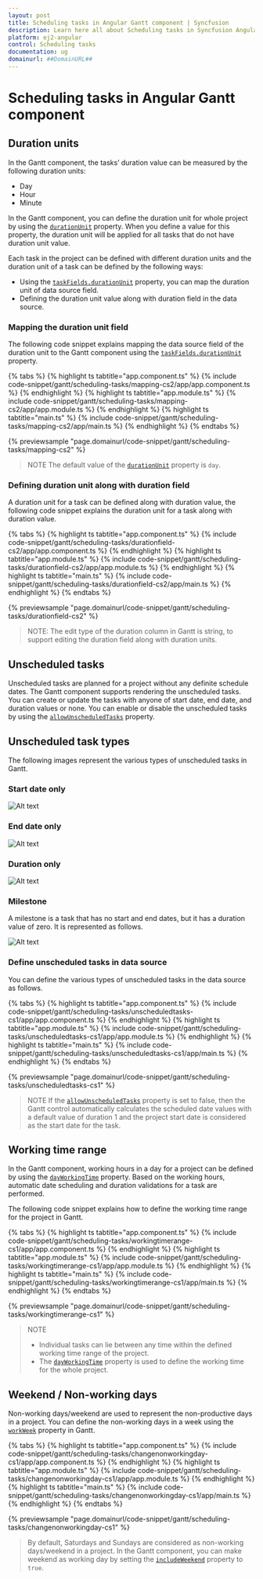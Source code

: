 ```yaml
---
layout: post
title: Scheduling tasks in Angular Gantt component | Syncfusion
description: Learn here all about Scheduling tasks in Syncfusion Angular Gantt component of Syncfusion Essential JS 2 and more.
platform: ej2-angular
control: Scheduling tasks 
documentation: ug
domainurl: ##DomainURL##
---
```


# Scheduling tasks in Angular Gantt component

## Duration units

In the Gantt component, the tasks’ duration value can be measured by the following duration units:

* Day
* Hour
* Minute

In the Gantt component, you can define the duration unit for whole project by using the [`durationUnit`](https://ej2.syncfusion.com/angular/documentation/api/gantt/#durationunit) property. When you define a value for this property, the duration unit will be applied for all tasks that do not have duration unit value.

Each task in the project can be defined with different duration units and the duration unit of a task can be defined by the following ways:
* Using the [`taskFields.durationUnit`](https://ej2.syncfusion.com/angular/documentation/api/gantt/taskFields/#durationunit) property, you can map the duration unit of data source field.
* Defining the duration unit value along with duration field in the data source.

### Mapping the duration unit field

The following code snippet explains mapping the data source field of the duration unit to the Gantt component using the [`taskFields.durationUnit`](https://ej2.syncfusion.com/angular/documentation/api/gantt/taskFields/#durationunit) property.

{% tabs %}
{% highlight ts tabtitle="app.component.ts" %}
{% include code-snippet/gantt/scheduling-tasks/mapping-cs2/app/app.component.ts %}
{% endhighlight %}
{% highlight ts tabtitle="app.module.ts" %}
{% include code-snippet/gantt/scheduling-tasks/mapping-cs2/app/app.module.ts %}
{% endhighlight %}
{% highlight ts tabtitle="main.ts" %}
{% include code-snippet/gantt/scheduling-tasks/mapping-cs2/app/main.ts %}
{% endhighlight %}
{% endtabs %}
  
{% previewsample "page.domainurl/code-snippet/gantt/scheduling-tasks/mapping-cs2" %}

> NOTE
The default value of the [`durationUnit`](https://ej2.syncfusion.com/angular/documentation/api/gantt/#durationunit) property is `day`.

### Defining duration unit along with duration field

A duration unit for a task can be defined along with duration value, the following code snippet explains the duration unit for a task along with duration value.

{% tabs %}
{% highlight ts tabtitle="app.component.ts" %}
{% include code-snippet/gantt/scheduling-tasks/durationfield-cs2/app/app.component.ts %}
{% endhighlight %}
{% highlight ts tabtitle="app.module.ts" %}
{% include code-snippet/gantt/scheduling-tasks/durationfield-cs2/app/app.module.ts %}
{% endhighlight %}
{% highlight ts tabtitle="main.ts" %}
{% include code-snippet/gantt/scheduling-tasks/durationfield-cs2/app/main.ts %}
{% endhighlight %}
{% endtabs %}
  
{% previewsample "page.domainurl/code-snippet/gantt/scheduling-tasks/durationfield-cs2" %}

>NOTE:
The edit type of the duration column in Gantt is string, to support editing the duration field along with duration units.

## Unscheduled tasks

Unscheduled tasks are planned for a project without any definite schedule dates. The Gantt component supports rendering the unscheduled tasks. You can create or update the tasks with anyone of start date, end date, and duration values or none. You can enable or disable the unscheduled tasks by using the [`allowUnscheduledTasks`](https://ej2.syncfusion.com/angular/documentation/api/gantt/#allowunscheduledtasks) property.

## Unscheduled task types

The following images represent the various types of unscheduled tasks in Gantt.

### Start date only

![Alt text](images/startDate-only.png)

### End date only

![Alt text](images/endDate-only.png)

### Duration only

![Alt text](images/duration-only.png)

### Milestone

A milestone is a task that has no start and end dates, but it has a duration value of zero. It is represented as follows.

![Alt text](images/milestone.png)

### Define unscheduled tasks in data source

You can define the various types of unscheduled tasks in the data source as follows.

{% tabs %}
{% highlight ts tabtitle="app.component.ts" %}
{% include code-snippet/gantt/scheduling-tasks/unscheduledtasks-cs1/app/app.component.ts %}
{% endhighlight %}
{% highlight ts tabtitle="app.module.ts" %}
{% include code-snippet/gantt/scheduling-tasks/unscheduledtasks-cs1/app/app.module.ts %}
{% endhighlight %}
{% highlight ts tabtitle="main.ts" %}
{% include code-snippet/gantt/scheduling-tasks/unscheduledtasks-cs1/app/main.ts %}
{% endhighlight %}
{% endtabs %}
  
{% previewsample "page.domainurl/code-snippet/gantt/scheduling-tasks/unscheduledtasks-cs1" %}

> NOTE
> If the [`allowUnscheduledTasks`](https://ej2.syncfusion.com/angular/documentation/api/gantt/#allowunscheduledtasks) property is set to false, then the Gantt control automatically calculates the scheduled date values with a default value of duration 1 and the project start date is considered as the start date for the task.

## Working time range

In the Gantt component, working hours in a day for a project can be defined by using the [`dayWorkingTime`](https://ej2.syncfusion.com/angular/documentation/api/gantt/dayWorkingTime/) property. Based on the working hours, automatic date scheduling and duration validations for a task are performed.

The following code snippet explains how to define the working time range for the project in Gantt.

{% tabs %}
{% highlight ts tabtitle="app.component.ts" %}
{% include code-snippet/gantt/scheduling-tasks/workingtimerange-cs1/app/app.component.ts %}
{% endhighlight %}
{% highlight ts tabtitle="app.module.ts" %}
{% include code-snippet/gantt/scheduling-tasks/workingtimerange-cs1/app/app.module.ts %}
{% endhighlight %}
{% highlight ts tabtitle="main.ts" %}
{% include code-snippet/gantt/scheduling-tasks/workingtimerange-cs1/app/main.ts %}
{% endhighlight %}
{% endtabs %}
  
{% previewsample "page.domainurl/code-snippet/gantt/scheduling-tasks/workingtimerange-cs1" %}

> NOTE
>* Individual tasks can lie between any time within the defined working time range of the project.
>* The [`dayWorkingTime`](https://ej2.syncfusion.com/angular/documentation/api/gantt/dayWorkingTime/) property is used to define the working time for the whole project.

## Weekend / Non-working days

Non-working days/weekend are used to represent the non-productive days in a project. You can define the non-working days in a week using the [`workWeek`](https://ej2.syncfusion.com/angular/documentation/api/gantt/#workweek) property in Gantt.

{% tabs %}
{% highlight ts tabtitle="app.component.ts" %}
{% include code-snippet/gantt/scheduling-tasks/changenonworkingday-cs1/app/app.component.ts %}
{% endhighlight %}
{% highlight ts tabtitle="app.module.ts" %}
{% include code-snippet/gantt/scheduling-tasks/changenonworkingday-cs1/app/app.module.ts %}
{% endhighlight %}
{% highlight ts tabtitle="main.ts" %}
{% include code-snippet/gantt/scheduling-tasks/changenonworkingday-cs1/app/main.ts %}
{% endhighlight %}
{% endtabs %}
  
{% previewsample "page.domainurl/code-snippet/gantt/scheduling-tasks/changenonworkingday-cs1" %}

> By default, Saturdays and Sundays are considered as non-working days/weekend in a project.
> In the Gantt component, you can make weekend as working day by setting the [`includeWeekend`](https://ej2.syncfusion.com/angular/documentation/api/gantt/#includeweekend) property to `true`.